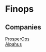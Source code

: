 # Finops

## Companies
[ProsperOps](https://www.prosperops.com/)<br>
[Alpahus](https://alphaus.cloud/en/)
